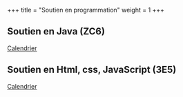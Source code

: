+++
title = "Soutien en programmation"
weight = 1
+++

## Soutien en Java (ZC6)

[Calendrier](./zc6/)

## Soutien en Html, css, JavaScript (3E5)

[Calendrier](./3e5/)